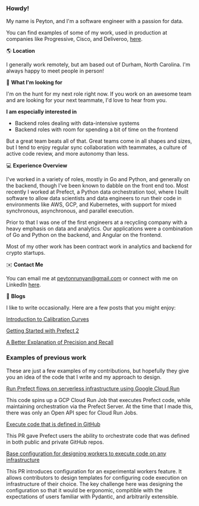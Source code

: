 ### Howdy!

My name is Peyton, and I'm a software engineer with a passion for data. 

You can find examples of some of my work, used in production at companies like Progressive, Cisco, and Deliveroo, [here](#examples-of-previous-work).

🌎 **Location**

I generally work remotely, but am based out of Durham, North Carolina. I'm always happy to meet people in person!

🏹 **What I'm looking for**

I'm on the hunt for my next role right now. If you work on an awesome team and are looking for your next teammate, I'd love to hear from you. 

**I am especially interested in**
* Backend roles dealing with data-intensive systems
* Backend roles with room for spending a bit of time on the frontend

But a great team beats all of that. Great teams come in all shapes and sizes, but I tend to enjoy regular sync collaboration with teammates, a culture of active code review, and more autonomy than less. 

💻 **Experience Overview**

I've worked in a variety of roles, mostly in Go and Python, and generally on the backend, though I've been known to dabble on the front end too. Most recently I worked at Prefect, a Python data orchestration tool, where I built software to allow data scientists and data engineers to run their code in environments like AWS, GCP, and Kubernetes, with support for mixed synchronous, asynchronous, and parallel execution.

Prior to that I was one of the first engineers at a recycling company with a heavy emphasis on data and analytics. Our applications were a combination of Go and Python on the backend, and Angular on the frontend. 

Most of my other work has been contract work in analytics and backend for crypto startups. 

✉️ **Contact Me** 

You can email me at peytonrunyan@gmail.com or connect with me on LinkedIn [here](https://www.linkedin.com/in/peyton-runyan/).

📝 **Blogs**

I like to write occasionally. Here are a few posts that you might enjoy:

[Introduction to Calibration Curves](https://peyton-runyan.ltrdrp.com/c/introduction-to-calibration-curves-1)

[Getting Started with Prefect 2](https://www.prefect.io/guide/blog/getting-started-prefect-2/)

[A Better Explanation of Precision and Recall](https://peyton-runyan.ltrdrp.com/c/a-better-explanation-of-precision-and-recall-1)

### Examples of previous work

These are just a few examples of my contributions, but hopefully they give you an idea of the code that I write and my approach to design.

[Run Prefect flows on serverless infrastructure using Google Cloud Run](https://github.com/PrefectHQ/prefect-gcp/pull/48)

This code spins up a GCP Cloud Run Job that executes Prefect code, while maintaining orchestration via the Prefect Server. At the time that I made this, there was only an Open API spec for Cloud Run Jobs. 

[Execute code that is defined in GitHub](https://github.com/PrefectHQ/prefect-github/pull/30)

This PR gave Prefect users the ability to orchestrate code that was defined in both public and private GitHub repos.

[Base configuration for designing workers to execute code on any infrastructure](https://github.com/PrefectHQ/prefect/pull/8100)

This PR introduces configuration for an experimental workers feature. It allows contributors to design templates for configuring code execution on infrastructure of their choice. The key challenge here was designing the configuration so that it would be ergonomic, compitible with the expectations of users familiar with Pydantic, and arbitrarily extensible. 

<!--
**peytonrunyan/peytonrunyan** is a ✨ _special_ ✨ repository because its `README.md` (this file) appears on your GitHub profile.

Here are some ideas to get you started:

- 🔭 I’m currently working on ...
- 🌱 I’m currently learning ...
- 👯 I’m looking to collaborate on ...
- 🤔 I’m looking for help with ...
- 💬 Ask me about ...
- 📫 How to reach me: ...
- 😄 Pronouns: ...
- ⚡ Fun fact: ...
-->
